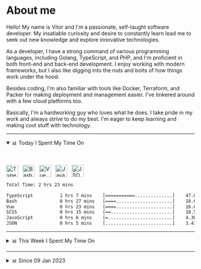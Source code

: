 # About me

Hello! My name is Vitor and I'm a passionate, self-taught software developer. My insatiable curiosity and desire to constantly learn lead me to seek out new knowledge and explore innovative technologies.

As a developer, I have a strong command of various programming languages, including Golang, TypeScript, and PHP, and I'm proficient in both front-end and back-end development. I enjoy working with modern frameworks, but I also like digging into the nuts and bolts of how things work under the hood.

Besides coding, I'm also familiar with tools like Docker, Terraform, and Packer for making deployment and management easier. I've tinkered around with a few cloud platforms too.

Basically, I'm a hardworking guy who loves what he does. I take pride in my work and always strive to do my best. I'm eager to keep learning and making cool stuff with technology.

---

<!-- ## 📊 Today I Spent My Time On -->

<details open>
<summary>📊 Today I Spent My Time On</summary>

&nbsp;

<!--DEVTIMER:TODAY:START-->
<img align="center" width="32px" src="https://cdn.simpleicons.org/typescript/3178C6" alt="TypeScript" />&nbsp;&nbsp;&nbsp;<img align="center" width="32px" src="https://cdn.simpleicons.org/gnubash/fff" alt="Bash" />&nbsp;&nbsp;&nbsp;<img align="center" width="32px" src="https://cdn.simpleicons.org/vuedotjs/4FC08D" alt="Vue" />&nbsp;&nbsp;&nbsp;<img align="center" width="32px" src="https://cdn.simpleicons.org/javascript/F7DF1E" alt="JavaScript" />&nbsp;&nbsp;&nbsp;<img align="center" width="32px" src="https://cdn.simpleicons.org/carrd/fff" alt="JSON" />&nbsp;&nbsp;&nbsp;

```txt
Total Time: 2 hrs 23 mins

TypeScript          1 hrs 7 mins    [===========..............]    47.06 %
Bash                0 hrs 27 mins   [====.....................]    18.63 %
Vue                 0 hrs 23 mins   [====.....................]    16.01 %
SCSS                0 hrs 15 mins   [==.......................]    10.55 %
JavaScript          0 hrs 6 mins    [=........................]    4.30 %
JSON                0 hrs 5 mins    [.........................]    3.41 %
```

<!--DEVTIMER:TODAY:END-->

</details>

---
<details>
<summary>📊 This Week I Spent My Time On</summary>

&nbsp;

<!--DEVTIMER:WEEK:START-->
<img align="center" width="32px" src="https://cdn.simpleicons.org/typescript/3178C6" alt="TypeScript" />&nbsp;&nbsp;&nbsp;<img align="center" width="32px" src="https://cdn.simpleicons.org/vuedotjs/4FC08D" alt="Vue" />&nbsp;&nbsp;&nbsp;<img align="center" width="32px" src="https://cdn.simpleicons.org/gnubash/fff" alt="Bash" />&nbsp;&nbsp;&nbsp;<img align="center" width="32px" src="https://cdn.simpleicons.org/carrd/fff" alt="JSON" />&nbsp;&nbsp;&nbsp;<img align="center" width="32px" src="https://cdn.simpleicons.org/css3/1572B6" alt="CSS" />&nbsp;&nbsp;&nbsp;<img align="center" width="32px" src="https://cdn.simpleicons.org/javascript/F7DF1E" alt="JavaScript" />&nbsp;&nbsp;&nbsp;

```txt
Total Time: 4 hrs 1 mins

TypeScript          2 hrs 8 mins    [=============............]    53.20 %
Vue                 0 hrs 38 mins   [===......................]    15.62 %
Bash                0 hrs 29 mins   [===......................]    12.20 %
SCSS                0 hrs 15 mins   [=........................]    6.27 %
JSON                0 hrs 12 mins   [=........................]    5.08 %
CSS                 0 hrs 7 mins    [.........................]    2.97 %
JavaScript          0 hrs 6 mins    [.........................]    2.56 %
XML                 0 hrs 4 mins    [.........................]    1.69 %
```

<!--DEVTIMER:WEEK:END-->
</details>

---


<details>
<summary>📊 Since 09 Jan 2023</summary>

&nbsp;

<!--DEVTIMER::START-->
<img align="center" width="32px" src="https://cdn.simpleicons.org/typescript/3178C6" alt="TypeScript" />&nbsp;&nbsp;&nbsp;<img align="center" width="32px" src="https://cdn.simpleicons.org/go/00ADD8" alt="Go" />&nbsp;&nbsp;&nbsp;<img align="center" width="32px" src="https://cdn.simpleicons.org/vuedotjs/4FC08D" alt="Vue" />&nbsp;&nbsp;&nbsp;<img align="center" width="32px" src="https://cdn.simpleicons.org/gnubash/fff" alt="Bash" />&nbsp;&nbsp;&nbsp;<img align="center" width="32px" src="https://cdn.simpleicons.org/yaml/fff" alt="YAML" />&nbsp;&nbsp;&nbsp;<img align="center" width="32px" src="https://cdn.simpleicons.org/carrd/fff" alt="JSON" />&nbsp;&nbsp;&nbsp;<img align="center" width="32px" src="https://cdn.simpleicons.org/markdown/fff" alt="Markdown" />&nbsp;&nbsp;&nbsp;<img align="center" width="32px" src="https://cdn.simpleicons.org/javascript/F7DF1E" alt="JavaScript" />&nbsp;&nbsp;&nbsp;<img align="center" width="32px" src="https://cdn.simpleicons.org/html5/E34F26" alt="HTML" />&nbsp;&nbsp;&nbsp;<img align="center" width="32px" src="https://cdn.simpleicons.org/css3/1572B6" alt="CSS" />&nbsp;&nbsp;&nbsp;<img align="center" width="32px" src="https://cdn.simpleicons.org/academia/fff" alt="Text" />&nbsp;&nbsp;&nbsp;

```txt
Total Time: 72 hrs 57 mins

TypeScript          39 hrs 8 mins   [=============............]    53.64 %
Go                  10 hrs 3 mins   [===......................]    13.77 %
Vue                 8 hrs 35 mins   [==.......................]    11.76 %
Bash                4 hrs 26 mins   [=........................]    6.08 %
YAML                3 hrs 12 mins   [=........................]    4.39 %
SCSS                1 hrs 53 mins   [.........................]    2.57 %
JSON                1 hrs 16 mins   [.........................]    1.74 %
Markdown            0 hrs 59 mins   [.........................]    1.34 %
JavaScript          0 hrs 56 mins   [.........................]    1.29 %
Docker              0 hrs 44 mins   [.........................]    1.00 %
SQL                 0 hrs 18 mins   [.........................]    0.41 %
HTML                0 hrs 15 mins   [.........................]    0.34 %
XML                 0 hrs 13 mins   [.........................]    0.29 %
CSS                 0 hrs 11 mins   [.........................]    0.26 %
Text                0 hrs 7 mins    [.........................]    0.15 %
```

<!--DEVTIMER::END-->

</details>
